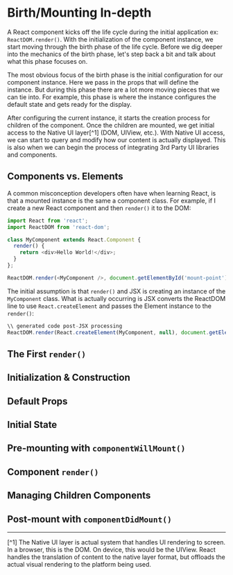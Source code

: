 # Birth/Mounting In-depth
 A React component kicks off the life cycle during the initial application ex: `ReactDOM.render()`. With the initialization of the component instance, we start moving through the birth phase of the life cycle. Before we dig deeper into the mechanics of the birth phase, let's step back a bit and talk about what this phase focuses on.
 
 The most obvious focus of the birth phase is the initial configuration for our component instance. Here we pass in the props that will define the instance. But during this phase there are a lot more moving pieces that we can tie into. For example, this phase is where the instance configures the default state and gets ready for the display. 
 
 After configuring the current instance, it starts the creation process for children of the component. Once the children are mounted, we get initial access to the Native UI layer[^1] (DOM, UIView, etc.). With Native UI access, we can start to query and modify how our content is actually displayed. This is also when we can begin the process of integrating 3rd Party UI libraries and components.
 
## Components vs. Elements
 A common misconception developers often have when learning React, is that a mounted instance is the same a component class. For example, if I create a new React component and then `render()` it to the DOM:
 
 ```javascript
 import React from 'react';
 import ReactDOM from 'react-dom';
 
 class MyComponent extends React.Component {
   render() {
     return <div>Hello World!</div>;
   }
 };
 
 ReactDOM.render(<MyComponent />, document.getElementById('mount-point')); 
 ```
 
 The initial assumption is that `render()` and JSX is creating an instance of the `MyComponent` class. What is actually occurring is JSX converts the ReactDOM line to use `React.createElement` and passes the Element instance to the `render()`:
 
 ```javascript
 \\ generated code post-JSX processing
 ReactDOM.render(React.createElement(MyComponent, null), document.getElementById('mount-point'));
 ```
 
## The First `render()`
 
## Initialization & Construction

## Default Props

## Initial State

## Pre-mounting with `componentWillMount()`

## Component `render()`

## Managing Children Components

## Post-mount with `componentDidMount()`

 
 

---

[^1] The Native UI layer is actual system that handles UI rendering to screen. In a browser, this is the DOM. On device, this would be the UIView. React handles the translation of content to the native layer format, but offloads the actual visual rendering to the platform being used.